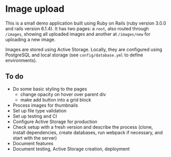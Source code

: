 # Image upload

This is a small demo application built using Ruby on Rails (ruby version 3.0.0 and rails version 6.1.4). It has two pages: a `root`, also routed through `/images`, showing all uploaded images and another at `/images/new` for uploading a new image.

Images are stored using Active Storage. Locally, they are configured using PostgreSQL and local storage (see `config/database.yml` to define environments).

## To do


* Do some basic styling to the pages
    * change opacity on hover over parent div
    * make add button into a grid block
* Process images for thumbnails
* Set up file type validation
* Set up testing and CI
* Configure Active Storage for production
* Check setup with a fresh version and describe the process (clone, install dependencies, create databases, run webpack if necessary, and start with the server)
* Document features
* Document testing, Active Storage creation, deployment
